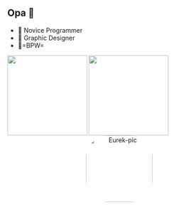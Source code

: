 ## Opa 👋

- 🗿 Novice Programmer
- 🗿 Graphic Designer
- 🍌=BPW=

<div align="center">
  <a href="https://github.com/MrEurek">
  <img align="left"  height="180em" src="https://github-readme-stats.vercel.app/api?username=MrEurek&show_icons=true&theme=dark&include_all_commits=true&count_private=true"/>
  <img align="left"  height="180em" src="https://github-readme-stats.vercel.app/api/top-langs/?username=MrEurek&layout=compact&langs_count=7&theme=dark"/>
  <img align="center" alt="Eurek-pic" height="150" style="border-radius:50px;" src="https://steamuserimages-a.akamaihd.net/ugc/1686019950999533175/92358E5CFE40302A962B2BD45B53C25DE07E915C/?imw=450&impolicy=Letterbox">
</div>
  
